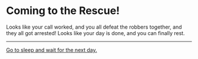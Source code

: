 # Coming to the Rescue!
Looks like your call worked, and you all defeat the robbers together, and they all got arrested! Looks like your day is done, and you can finally rest.

---

[Go to sleep and wait for the next day.](../breakingnews.md)
